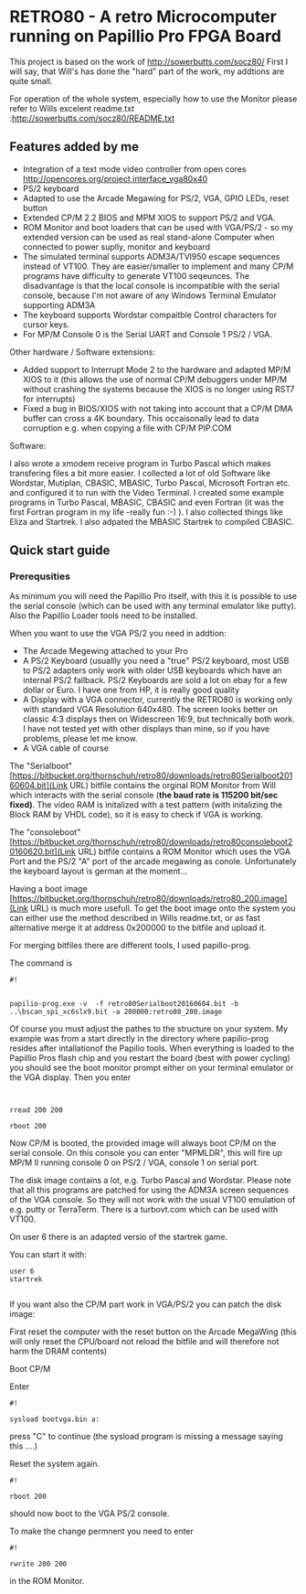 # RETRO80 - A retro Microcomputer running on Papillio Pro FPGA Board #

This project is based on the work of http://sowerbutts.com/socz80/ First I will say, that Will's  has done the "hard" part of the work, my addtions are quite small. 

For operation of the whole system, especially how to use the Monitor please refer to Wills excelent readme.txt :http://sowerbutts.com/socz80/README.txt

## Features added by me  ##

- Integration of a text mode video controller from open cores http://opencores.org/project,interface_vga80x40
- PS/2 keyboard
- Adapted to use the Arcade Megawing for PS/2, VGA, GPIO LEDs, reset button
- Extended CP/M 2.2 BIOS and MPM XIOS to support PS/2 and VGA.
- ROM Monitor and boot loaders that can be used with VGA/PS/2 - so my extended version can be used as real stand-alone Computer when connected to power suplly, monitor and keyboard
- The simulated terminal supports ADM3A/TVI950 escape sequences instead of VT100. They are easier/smaller to implement and many CP/M programs have difficulty to generate VT100 seqeunces. The disadvantage is that the local console is incompatible with the serial console, because I'm not aware of any Windows Terminal Emulator supporting ADM3A
- The keyboard supports Wordstar compaitble Control characters for cursor keys. 
- For MP/M Console 0 is the Serial UART and Console 1 PS/2 / VGA. 

Other hardware / Software extensions:

- Added support to Interrupt Mode 2 to the hardware and adapted MP/M XIOS to it (this allows the use of normal CP/M debuggers under MP/M without crashing the systems because the XIOS is no longer using RST7 for interrupts)
- Fixed a bug in BIOS/XIOS with not taking into account that a CP/M DMA buffer can cross a 4K boundary. This occaisonally lead to data corruption e.g. when copying a file with CP/M PIP.COM

Software:

I also wrote a xmodem receive program in Turbo Pascal which makes transfering files a bit more easier.
I collected a lot of old Software like Wordstar, Mutiplan, CBASIC, MBASIC, Turbo Pascal, Microsoft Fortran etc. and configured it to run with the Video Terminal. 
I created some example programs in Turbo Pascal, MBASIC, CBASIC and even Fortran (it was the first Fortran program in my life -really fun :-) ).
I also collected things like Eliza and Startrek. I also adpated the MBASIC Startrek to compiled CBASIC. 

##  Quick start guide ##

### Prerequsities ###
As minimum you will need the Papillio Pro itself, with this it is possible to use the serial console (which can be used with any terminal emulator like putty).
Also the Papillio Loader tools need to be installed.

When you want to use the VGA PS/2 you need in addtion:

* The Arcade Megewing attached to your Pro
* A PS/2 Keyboard (usuallly you need a "true" PS/2 keyboard, most USB to PS/2 adapters only work with older USB keyboards which have an internal PS/2 fallback. PS/2 Keyboards are sold a lot on ebay for a few dollar or Euro. I have one from HP, it is really good quality
* A Display with a VGA connector, currently the RETRO80 is working only with standard VGA Resolution 640x480. The screen looks better on classic 4:3 displays then on Widescreen 16:9, but technically both work. I have not tested yet with other displays than mine, so if you have problems, please let me know. 
* A VGA cable of course




The "Serialboot" [https://bitbucket.org/thornschuh/retro80/downloads/retro80Serialboot20160604.bit](Link URL)  bitfile contains the orginal ROM Monitor from Will which interacts with the serial console (**the baud rate is 115200 bit/sec fixed)**. The video RAM is initalized with a test pattern (with initalizing the Block RAM by VHDL code), so it is easy to check if VGA is working.



The "consoleboot" [https://bitbucket.org/thornschuh/retro80/downloads/retro80consoleboot20160620.bit](Link URL) bitfile contains a ROM Monitor which uses the VGA Port and the PS/2 "A" port of the arcade megawing as conole. Unfortunately the keyboard layout is german at the moment...

Having a boot image  [https://bitbucket.org/thornschuh/retro80/downloads/retro80_200.image](Link URL)  is much more usefull. To get the boot image onto the system you can either use the method described in Wills readme.txt, or as fast alternative merge it at address 0x200000 to the bitfile and upload it.

For merging bitfiles there are different tools, I used papillo-prog.

The command is

```
#!


papilio-prog.exe -v  -f retro80Serialboot20160604.bit -b ..\bscan_spi_xc6slx9.bit -a 200000:retro80_200.image
```

Of course you must adjust the pathes to the structure on your system. My example was from a start directly in the directory where papilio-prog resides after intallationof the Papilio tools.
When everything is loaded to the Papillio Pros flash chip and you restart the board (best with power cycling) you should see the boot monitor prompt either on your terminal emulator or the VGA display.
Then you enter


```


rread 200 200

rboot 200
```

Now CP/M is booted, the provided image will always boot CP/M on the serial console. On this console you can enter "MPMLDR", this will fire up MP/M II running console 0 on PS/2 / VGA, console 1 on serial port.

The disk image contains a lot, e.g. Turbo Pascal and Wordstar. Please note that all this programs are patched for using the ADM3A screen sequences of the VGA console. So they will not work with the usual VT100 emulation of e.g. putty or TerraTerm. There is a turbovt.com which can be used with VT100.

On user 6 there is an adapted versio of the startrek game.

You can start it with:


```
user 6
startrek 
 
```


If you want also the CP/M part work in VGA/PS/2 you can patch the disk image:

First reset the computer with the reset button on the Arcade MegaWing (this will only reset the CPU/board not reload the bitfile and will therefore not harm the DRAM contents)

Boot CP/M

Enter


```
#!

sysload bootvga.bin a:
```

press "C" to continue (the sysload program is missing a message saying this ....)

Reset the system again. 
```
#!

rboot 200 
```
should now boot to the VGA PS/2 console.

To make the change permnent you need to enter 


```
#!

rwrite 200 200 
```

in the ROM Monitor.